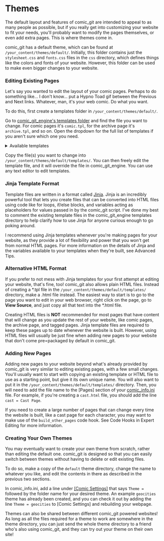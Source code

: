 # Themes

The default layout and features of comic\_git are intended to appeal to as many people as possible, but if you really get into customizing your website to fit your needs, you'll probably want to modify the pages themselves, or even add extra pages. This is where themes come in.

comic\_git has a default theme, which can be found at `/your_content/themes/default/`. Initially, this folder contains just the `stylesheet.css` and `fonts.css` files in the `css` directory, which defines things like the colors and fonts of your website. However, this folder can be used to make even bigger changes to your website.

### Editing Existing Pages

Let's say you wanted to edit the layout of your comic pages. Perhaps to do something like... I don't know... put a Hypno Toad gif between the Previous and Next links. Whatever, man, it's your web comic. Do what you want.

To do this, first create a templates folder in `/your_content/themes/default/`.

Go to [comic\_git\_engine's templates folder](https://github.com/ryanvilbrandt/comic_git_engine/tree/master/templates) and find the file you want to change. For comic pages it's `comic.tpl`, for the archive page it's `archive.tpl`, and so on. Open the dropdown for the full list of templates if you aren't sure which one you need.

<details>

<summary>Available templates</summary>

* [404.tpl](https://github.com/ryanvilbrandt/comic_git_engine/blob/master/templates/404.tpl) is the layout of the "404 Not Found" page that appears if someone tries to access a page on your site that doesn't exist.
* [archive.tpl](https://github.com/ryanvilbrandt/comic_git_engine/blob/master/templates/archive.tpl) is the layout of the Archives page.
* [base.tpl](https://github.com/ryanvilbrandt/comic_git_engine/blob/master/templates/base.tpl) is the base template which all the other templates use. If something you want to change is present across the entire site, it's probably in here.
* [comic.tp](https://github.com/ryanvilbrandt/comic_git_engine/blob/master/templates/comic.tpl)l is the layout of the individual comic pages.
* [index.tpl](https://github.com/ryanvilbrandt/comic_git_engine/blob/master/templates/index.tpl) is the layout of the home page. If you want to change the layout of this page, use the `home page.txt` file in `your_content` instead.&#x20;
* [infinite\_scroll.tpl](https://github.com/ryanvilbrandt/comic_git_engine/blob/master/templates/infinite_scroll.tpl) is the layout for the infinite scroll comics page.
* [latest.tpl](https://github.com/ryanvilbrandt/comic_git_engine/blob/master/templates/latest.tpl) is the layout for the latest comic page. This differs slightly from the individual comic pages in that comic\_git will always update this one to show the most recent (by post date) comic.
* [md\_page.tpl](https://github.com/ryanvilbrandt/comic_git_engine/blob/master/templates/md_page.tpl) is the layout for any .md (Markdown) files present on the site.
* [tagged.tpl](https://github.com/ryanvilbrandt/comic_git_engine/blob/master/templates/tagged.tpl) is the layout of the page that displays all comic pages a clicked character or tag appears in.

</details>

Copy the file(s) you want to change into `/your_content/themes/default/templates/`. You can then freely edit the template file, and it will override the file in comic\_git\_engine. You can use any text editor to edit templates.

### Jinja Template Format

Template files are written in a format called [Jinja](https://jinja.palletsprojects.com/en/2.11.x/templates/). Jinja is an incredibly powerful tool that lets you create files that can be converted into HTML files using code like for loops, if/else blocks, and variables acting as placeholders for values passed in by the comic\_git script. I've done my best to comment the existing template files in the comic\_git\_engine templates directory to help clarify how to use Jinja for anyone curious enough to go poking around.

I recommend using Jinja templates whenever you're making pages for your website, as they provide a lot of flexibility and power that you won't get from normal HTML pages. For more information on the details of Jinja and the variables available to your templates when they're built, see Advanced Tips.

### Alternative HTML Format

If you prefer to not mess with Jinja templates for your first attempt at editing your website, that's fine, too! comic\_git also allows plain HTML files. Instead of creating a \*.tpl file in the `/your_content/themes/default/templates/` directory, make a .html file instead. The easiest way to start is to go to the page you want to edit in your web browser, right click on the page, go to **View Source**, and just copy all that text into the \*.html file.

Creating HTML files is **NOT** recommended for most pages that have content that will change as you update the rest of your website, like comic pages, the archive page, and tagged pages. Jinja template files are required to keep these pages up to date whenever the website is built. However, using HTML files will usually be just fine when adding new pages to your website that don't come pre=packaged by default in comic\_git.

### Adding New Pages

Adding new pages to your website beyond what's already provided by comic\_git is very similar to editing existing pages, with a few small changes. You'll usually want to start with copying an existing template or HTML file to use as a starting point, but give it its own unique name. You will also want to put it in the `/your_content/themes/default/templates/` directory. Then, you will need to add the file name to the \[Pages] section of your [comic\_info.ini](../basic-editing/editing-your-comic-info.md#pages) file. For example, if you're creating a `cast.html` file, you should add the line `cast = Cast Page`.

If you need to create a large number of pages that can change every time the website is built, like a cast page for each character, you may want to make use of the `build_other_pages` code hook. See Code Hooks in Expert Editing for more information.

### Creating Your Own Themes

You may eventually want to create your own theme from scratch, rather than editing the default one. comic\_git is designed so that you can easily switch between themes without having to delete or edit existing files.

To do so, make a copy of the `default` theme directory, change the name to whatever you like, and edit the contents in there as described in the previous two sections.

In comic\_info.ini, add a line under [\[Comic Settings\]](../basic-editing/editing-your-comic-info.md#comic-settings) that says `Theme =` followed by the folder name for your desired theme. An example `geocities` theme has already been created, and you can check it out by adding the line `Theme = geocities` to \[Comic Settings] and rebuilding your webpage.

Themes can also be shared between different comic\_git powered websites! As long as all the files required for a theme to work are somewhere in the theme directory, you can just send the whole theme directory to a friend who's also using comic\_git, and they can try out your theme on their own site!
